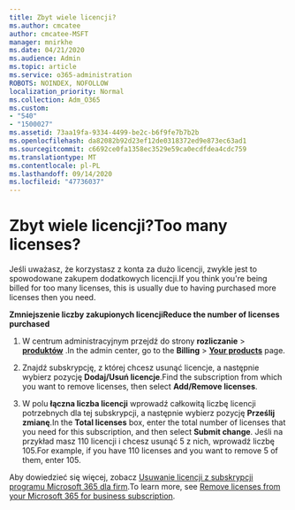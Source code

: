 ```yaml
---
title: Zbyt wiele licencji?
ms.author: cmcatee
author: cmcatee-MSFT
manager: mnirkhe
ms.date: 04/21/2020
ms.audience: Admin
ms.topic: article
ms.service: o365-administration
ROBOTS: NOINDEX, NOFOLLOW
localization_priority: Normal
ms.collection: Adm_O365
ms.custom:
- "540"
- "1500027"
ms.assetid: 73aa19fa-9334-4499-be2c-b6f9fe7b7b2b
ms.openlocfilehash: da82082b92d23ef12de0318372ed9e873ec63ad1
ms.sourcegitcommit: c6692ce0fa1358ec3529e59ca0ecdfdea4cdc759
ms.translationtype: MT
ms.contentlocale: pl-PL
ms.lasthandoff: 09/14/2020
ms.locfileid: "47736037"
---
```

# <a name="too-many-licenses"></a><span data-ttu-id="46250-102">Zbyt wiele licencji?</span><span class="sxs-lookup"><span data-stu-id="46250-102">Too many licenses?</span></span>

<span data-ttu-id="46250-103">Jeśli uważasz, że korzystasz z konta za dużo licencji, zwykle jest to spowodowane zakupem dodatkowych licencji.</span><span class="sxs-lookup"><span data-stu-id="46250-103">If you think you're being billed for too many licenses, this is usually due to having purchased more licenses then you need.</span></span>
  
<span data-ttu-id="46250-104">**Zmniejszenie liczby zakupionych licencji**</span><span class="sxs-lookup"><span data-stu-id="46250-104">**Reduce the number of licenses purchased**</span></span>
  
1. <span data-ttu-id="46250-105">W centrum administracyjnym przejdź do strony **rozliczanie** \> **[produktów](https://go.microsoft.com/fwlink/p/?linkid=842054)** .</span><span class="sxs-lookup"><span data-stu-id="46250-105">In the admin center, go to the **Billing** \> **[Your products](https://go.microsoft.com/fwlink/p/?linkid=842054)** page.</span></span>

2. <span data-ttu-id="46250-106">Znajdź subskrypcję, z której chcesz usunąć licencje, a następnie wybierz pozycję **Dodaj/Usuń licencje**.</span><span class="sxs-lookup"><span data-stu-id="46250-106">Find the subscription from which you want to remove licenses, then select **Add/Remove licenses**.</span></span>

3. <span data-ttu-id="46250-107">W polu **łączna liczba licencji** wprowadź całkowitą liczbę licencji potrzebnych dla tej subskrypcji, a następnie wybierz pozycję **Prześlij zmianę**.</span><span class="sxs-lookup"><span data-stu-id="46250-107">In the **Total licenses** box, enter the total number of licenses that you need for this subscription, and then select **Submit change**.</span></span> <span data-ttu-id="46250-108">Jeśli na przykład masz 110 licencji i chcesz usunąć 5 z nich, wprowadź liczbę 105.</span><span class="sxs-lookup"><span data-stu-id="46250-108">For example, if you have 110 licenses and you want to remove 5 of them, enter 105.</span></span>

<span data-ttu-id="46250-109">Aby dowiedzieć się więcej, zobacz [Usuwanie licencji z subskrypcji programu Microsoft 365 dla firm](https://docs.microsoft.com/microsoft-365/commerce/licenses/buy-licenses).</span><span class="sxs-lookup"><span data-stu-id="46250-109">To learn more, see [Remove licenses from your Microsoft 365 for business subscription](https://docs.microsoft.com/microsoft-365/commerce/licenses/buy-licenses).</span></span>